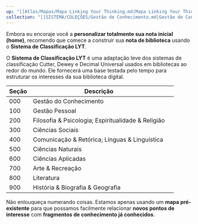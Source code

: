 ```yaml
---
up: "[[Atlas/Mapas/Mapa Linking Your Thinking.md|Mapa Linking Your Thinking]]"
collection: "[[SISTEMA/COLEÇÕES/Gestão de Conhecimento.md|Gestão de Conhecimento]]"
---
```

Embora eu encoraje você a **personalizar totalmente sua nota inicial (home)**, recomendo que comece a construir sua **nota de biblioteca** usando o **Sistema de Classificação LYT**.  

O **Sistema de Classificação LYT** é uma adaptação leve dos sistemas de classificação Cutter, Dewey e Decimal Universal usados em bibliotecas ao redor do mundo. Ele fornecerá uma base testada pelo tempo para estruturar os interesses da sua biblioteca digital.

| Seção | Descrição                                           |     |
| ----- | --------------------------------------------------- | --- |
| 000   | Gestão do Conhecimento                              |     |
| 100   | Gestão Pessoal                                      |     |
| 200   | Filosofia & Psicologia; Espiritualidade & Religião  |     |
| 300   | Ciências Sociais                                    |     |
| 400   | Comunicação & Retórica; Línguas & Linguística       |     |
| 500   | Ciências Naturais                                   |     |
| 600   | Ciências Aplicadas                                  |     |
| 700   | Arte & Recreação                                    |     |
| 800   | Literatura                                          |     |
| 900   | História & Biografia & Geografia                    |     |

Não enlouqueça numerando coisas. Estamos apenas usando um **mapa pré-existente** para que possamos facilmente relacionar **novos pontos de interesse** com **fragmentos de conhecimento já conhecidos**.

